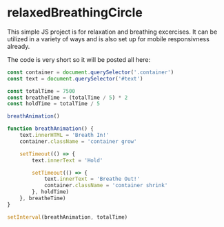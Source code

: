 # relaxedBreathingCircle

This simple JS project is for relaxation and breathing excercises. It can be utilized in a variety of ways and is also set up for mobile responsivness already.

The code is very short so it will be posted all here:
```JavaScript
const container = document.querySelector('.container')
const text = document.querySelector('#text')

const totalTime = 7500
const breatheTime = (totalTime / 5) * 2
const holdTime = totalTime / 5

breathAnimation()

function breathAnimation() {
    text.innerHTML = 'Breath In!'
    container.className = 'container grow'

    setTimeout(() => {
        text.innerText = 'Hold'

        setTimeout(() => {
            text.innerText = 'Breathe Out!'
            container.className = 'container shrink'
        }, holdTime)
    }, breatheTime)
}

setInterval(breathAnimation, totalTime)
```

